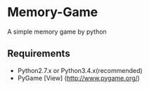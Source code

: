# Memory-Game
A simple memory game by python

## Requirements
- Python2.7.x or Python3.4.x(recommended)
- PyGame [View] (http://www.pygame.org/)
